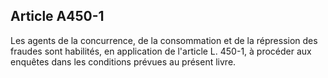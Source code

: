 Article A450-1
----
Les agents de la concurrence, de la consommation et de la répression des fraudes
sont habilités, en application de l'article L. 450-1, à procéder aux enquêtes
dans les conditions prévues au présent livre.
